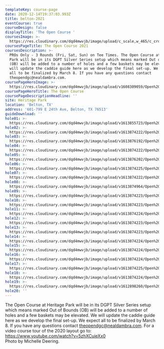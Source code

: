 ```yaml
---
templateKey: course-page
date: 2020-12-14T19:37:03.993Z
title: belton-2021
eventCourse: true
courseDesign: false
displayTitle: 'The Open Course '
coursesImage: >-
  https://res.cloudinary.com/dqd4mwvjb/image/upload/c_scale,w_465/c_crop,h_300,w_465/v1608321382/Open%20DGC/Courses/Todgc-flag-w-logos_rkil5x.jpg
coursesPageTitle: The Open Course 2021
coursesDescription: >-
  PROs Only - 3 Rounds (Fri, Sat, Sun) on Tee Times. The Open Course at Heritage
  Park will be in its DGPT Silver Series setup which means marked Out of Bounds
  (OB) will be added to a number of holes and a few baskets may be elevated. We
  will update the caddie guide here as we develop the final set-up. We expect
  all to be finalized by March 8. If you have any questions contact
  theopendgc@nealdambra.com.
coursePageHeroImage: >-
  https://res.cloudinary.com/dqd4mwvjb/image/upload/v1608309059/Open%20DGC/Courses/Belton/2021%20Belton/banner_1920x1000_theopencourse_h2ms1r.jpg
coursePageHeroTitle: The Open Course
coursePageDescriptionHeadline: ''
site: Heritage Park
location: 'Belton, TX'
address: '601-799 E 24th Ave, Belton, TX 76513'
guideDownload: ''
hole01: >-
  https://res.cloudinary.com/dqd4mwvjb/image/upload/v1613855723/Open%20DGC/Courses/Belton/2021%20Belton/Caddie%20Guide/Tee_Signs_Caddie-TOAB21_01_w4yg2d.jpg
hole02: >-
  https://res.cloudinary.com/dqd4mwvjb/image/upload/v1613874222/Open%20DGC/Courses/Belton/2021%20Belton/Caddie%20Guide/Tee_Signs_Caddie-TOAB21_02_kewqfp.jpg
hole03: >-
  https://res.cloudinary.com/dqd4mwvjb/image/upload/v1613876192/Open%20DGC/Courses/Belton/2021%20Belton/Caddie%20Guide/Tee_Signs_Caddie-TOAB21_03_ymszdf.jpg
hole04: >-
  https://res.cloudinary.com/dqd4mwvjb/image/upload/v1613874222/Open%20DGC/Courses/Belton/2021%20Belton/Caddie%20Guide/Tee_Signs_Caddie-TOAB21_04_zyejbb.jpg
hole05: >-
  https://res.cloudinary.com/dqd4mwvjb/image/upload/v1613876202/Open%20DGC/Courses/Belton/2021%20Belton/Caddie%20Guide/Tee_Signs_Caddie-TOAB21_05_qhypzo.jpg
hole06: >-
  https://res.cloudinary.com/dqd4mwvjb/image/upload/v1613874225/Open%20DGC/Courses/Belton/2021%20Belton/Caddie%20Guide/Tee_Signs_Caddie-TOAB21_06_zcwcuz.jpg
hole07: >-
  https://res.cloudinary.com/dqd4mwvjb/image/upload/v1613874222/Open%20DGC/Courses/Belton/2021%20Belton/Caddie%20Guide/Tee_Signs_Caddie-TOAB21_07_j2gptb.jpg
hole08: >-
  https://res.cloudinary.com/dqd4mwvjb/image/upload/v1613874964/Open%20DGC/Courses/Belton/2021%20Belton/Caddie%20Guide/Tee_Signs_Caddie-TOAB21_08_egmtcj.jpg
hole09: >-
  https://res.cloudinary.com/dqd4mwvjb/image/upload/v1613874223/Open%20DGC/Courses/Belton/2021%20Belton/Caddie%20Guide/Tee_Signs_Caddie-TOAB21_09_yrnfvp.jpg
hole10: >-
  https://res.cloudinary.com/dqd4mwvjb/image/upload/v1613874223/Open%20DGC/Courses/Belton/2021%20Belton/Caddie%20Guide/Tee_Signs_Caddie-TOAB21_10_ilhlru.jpg
hole11: >-
  https://res.cloudinary.com/dqd4mwvjb/image/upload/v1613874224/Open%20DGC/Courses/Belton/2021%20Belton/Caddie%20Guide/Tee_Signs_Caddie-TOAB21_11_svozhr.jpg
hole12: >-
  https://res.cloudinary.com/dqd4mwvjb/image/upload/v1613874223/Open%20DGC/Courses/Belton/2021%20Belton/Caddie%20Guide/Tee_Signs_Caddie-TOAB21_12_fsgepf.jpg
hole13: >-
  https://res.cloudinary.com/dqd4mwvjb/image/upload/v1613874223/Open%20DGC/Courses/Belton/2021%20Belton/Caddie%20Guide/Tee_Signs_Caddie-TOAB21_13_if6wnc.jpg
hole14: >-
  https://res.cloudinary.com/dqd4mwvjb/image/upload/v1613874224/Open%20DGC/Courses/Belton/2021%20Belton/Caddie%20Guide/Tee_Signs_Caddie-TOAB21_14_jop9wj.jpg
hole15: >-
  https://res.cloudinary.com/dqd4mwvjb/image/upload/v1613874224/Open%20DGC/Courses/Belton/2021%20Belton/Caddie%20Guide/Tee_Signs_Caddie-TOAB21_15_e2yukc.jpg
hole16: >-
  https://res.cloudinary.com/dqd4mwvjb/image/upload/v1613874224/Open%20DGC/Courses/Belton/2021%20Belton/Caddie%20Guide/Tee_Signs_Caddie-TOAB21_16_rrdowy.jpg
hole17: >-
  https://res.cloudinary.com/dqd4mwvjb/image/upload/v1613874225/Open%20DGC/Courses/Belton/2021%20Belton/Caddie%20Guide/Tee_Signs_Caddie-TOAB21_17_by6yht.jpg
hole18: >-
  https://res.cloudinary.com/dqd4mwvjb/image/upload/v1613874224/Open%20DGC/Courses/Belton/2021%20Belton/Caddie%20Guide/Tee_Signs_Caddie-TOAB21_18_c9xdos.jpg
hole19: >-
  https://res.cloudinary.com/dqd4mwvjb/image/upload/v1612898260/Open%20DGC/Courses/Belton/2021%20Belton/Caddie%20Guide/Tee_Signs_Caddie-TOAB21_00_mapscorerules_qujgog.jpg
hole20: ''
---
```

The Open Course at Heritage Park will be in its DGPT Silver Series setup which
  means marked Out of Bounds (OB) will be added to a number of holes and a few
  baskets may be elevated. We will update the caddie guide here as we develop
  the final set-up. We expect all to be finalized by March 8. If you have any
  questions contact <theopendgc@nealdambra.com>. For a video course tour of the
  2020 layout go to: <https://www.youtube.com/watch?v=5zhXCuieXx0>
  <br/>
  Photo by Michelle Deering.